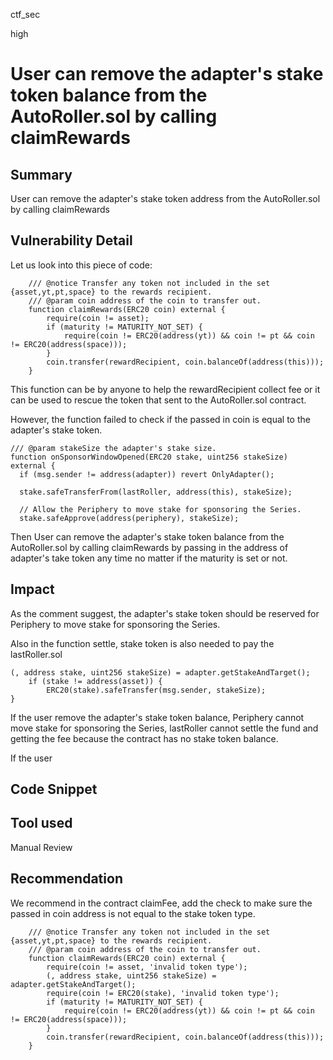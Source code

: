 ctf_sec

high

# User can remove the adapter's stake token balance from the AutoRoller.sol by calling claimRewards

## Summary

User can remove the adapter's stake token address from the AutoRoller.sol by calling claimRewards

## Vulnerability Detail

Let us look into this piece of code:

```solidity
    /// @notice Transfer any token not included in the set {asset,yt,pt,space} to the rewards recipient.
    /// @param coin address of the coin to transfer out.
    function claimRewards(ERC20 coin) external {
        require(coin != asset);
        if (maturity != MATURITY_NOT_SET) {
            require(coin != ERC20(address(yt)) && coin != pt && coin != ERC20(address(space)));
        }
        coin.transfer(rewardRecipient, coin.balanceOf(address(this)));
    }
```

This function can be by anyone to help the rewardRecipient collect fee or it can be used to rescue the token that sent to the AutoRoller.sol contract.

However, the function  failed to check if the passed in coin is equal to the adapter's stake token.

```solidity
/// @param stakeSize the adapter's stake size.
function onSponsorWindowOpened(ERC20 stake, uint256 stakeSize) external {
  if (msg.sender != address(adapter)) revert OnlyAdapter();

  stake.safeTransferFrom(lastRoller, address(this), stakeSize);

  // Allow the Periphery to move stake for sponsoring the Series.
  stake.safeApprove(address(periphery), stakeSize);
```

Then User can remove the adapter's stake token balance from the AutoRoller.sol by calling claimRewards by passing in the address of adapter's take token any time no matter if the maturity is set or not.

## Impact

As the comment suggest, the adapter's stake token should be reserved for Periphery to move stake for sponsoring the Series.

Also in the function settle, stake token is also needed to pay the lastRoller.sol

```solidity
(, address stake, uint256 stakeSize) = adapter.getStakeAndTarget();
    if (stake != address(asset)) {
        ERC20(stake).safeTransfer(msg.sender, stakeSize);
}
```

If the user remove the adapter's stake token balance, Periphery cannot move stake for sponsoring the Series, lastRoller cannot settle the fund and getting the fee because the contract has no stake token balance.

If the user 

## Code Snippet

## Tool used

Manual Review

## Recommendation

We recommend in the contract claimFee, add the check to make sure the passed in coin address is not equal to the stake token type.

```solidity
    /// @notice Transfer any token not included in the set {asset,yt,pt,space} to the rewards recipient.
    /// @param coin address of the coin to transfer out.
    function claimRewards(ERC20 coin) external {
        require(coin != asset, 'invalid token type');
        (, address stake, uint256 stakeSize) = adapter.getStakeAndTarget();
        require(coin != ERC20(stake), 'invalid token type');
        if (maturity != MATURITY_NOT_SET) {
            require(coin != ERC20(address(yt)) && coin != pt && coin != ERC20(address(space)));
        }
        coin.transfer(rewardRecipient, coin.balanceOf(address(this)));
    }
```

